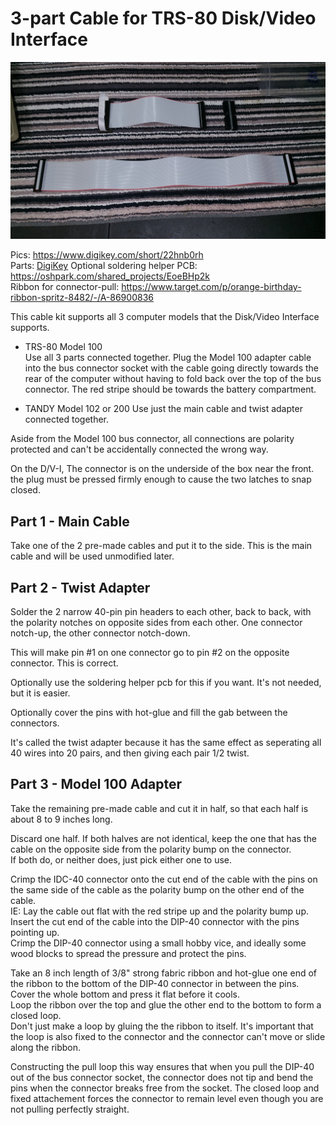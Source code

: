# 3-part Cable for TRS-80 Disk/Video Interface

![](kit.jpg)

Pics: https://www.digikey.com/short/22hnb0rh  
Parts: [DigiKey](https://www.digikey.com/short/22hnb0rh)
Optional soldering helper PCB: https://oshpark.com/shared_projects/EoeBHp2k  
Ribbon for connector-pull: https://www.target.com/p/orange-birthday-ribbon-spritz-8482/-/A-86900836

This cable kit supports all 3 computer models that the Disk/Video Interface supports.
* TRS-80 Model 100  
Use all 3 parts connected together.
Plug the Model 100 adapter cable into the bus connector socket with the cable going directly towards the rear of the computer without having to fold back over the top of the bus connector.
The red stripe should be towards the battery compartment.

* TANDY Model 102 or 200
Use just the main cable and twist adapter connected together.

Aside from the Model 100 bus connector, all connections are polarity protected and can't be accidentally connected the wrong way.

On the D/V-I, The connector is on the underside of the box near the front. the plug must be pressed firmly enough to cause the two latches to snap closed.

## Part 1 - Main Cable  
Take one of the 2 pre-made cables and put it to the side. This is the main cable and will be used unmodified later.

## Part 2 - Twist Adapter  
Solder the 2 narrow 40-pin pin headers to each other, back to back, with the polarity notches on opposite sides from each other. One connector notch-up, the other connector notch-down.  

This will make pin #1 on one connector go to pin #2 on the opposite connector. This is correct.  

Optionally use the soldering helper pcb for this if you want. It's not needed, but it is easier.  

Optionally cover the pins with hot-glue and fill the gab between the connectors.  

It's called the twist adapter because it has the same effect as seperating all 40 wires into 20 pairs, and then giving each pair 1/2 twist.

## Part 3 - Model 100 Adapter
Take the remaining pre-made cable and cut it in half, so that each half is about 8 to 9 inches long.

Discard one half. If both halves are not identical, keep the one that has the cable on the opposite side from the polarity bump on the connector.  
If both do, or neither does, just pick either one to use.

Crimp the IDC-40 connector onto the cut end of the cable with the pins on the same side of the cable as the polarity bump on the other end of the cable.  
IE: Lay the cable out flat with the red stripe up and the polarity bump up.  
Insert the cut end of the cable into the DIP-40 connector with the pins pointing up.  
Crimp the DIP-40 connector using a small hobby vice, and ideally some wood blocks to spread the pressure and protect the pins.  

Take an 8 inch length of 3/8" strong fabric ribbon and hot-glue one end of the ribbon to the bottom of the DIP-40 connector in between the pins. Cover the whole bottom and press it flat before it cools.  
Loop the ribbon over the top and glue the other end to the bottom to form a closed loop.  
Don't just make a loop by gluing the the ribbon to itself. It's important that the loop is also fixed to the connector and the connector can't move or slide along the ribbon.  

Constructing the pull loop this way ensures that when you pull the DIP-40 out of the bus connector socket, the connector does not tip and bend the pins when the connector breaks free from the socket.  The closed loop and fixed attachement forces the connector to remain level even though you are not pulling perfectly straight.
